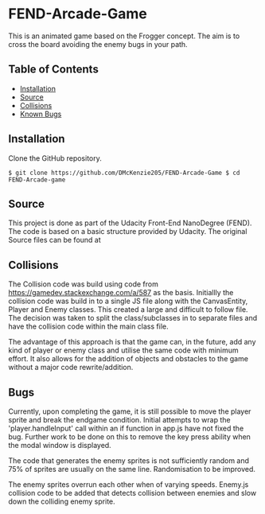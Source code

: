 # FEND-Arcade-Game

This is an animated game based on the Frogger concept. The aim is to cross the board avoiding the enemy bugs in your path.

## Table of Contents

* [Installation](#installation)
* [Source](#Source)
* [Collisions](#Collisions)
* [Known Bugs](#Bugs)

## Installation

Clone the GitHub repository.

`$ git clone https://github.com/DMcKenzie205/FEND-Arcade-Game
$ cd FEND-Arcade-game`

## Source

This project is done as part of the Udacity Front-End NanoDegree (FEND). The code is based on a basic structure provided by Udacity. The original Source files can be found at 

## Collisions

The Collision code was build using code from https://gamedev.stackexchange.com/a/587 as the basis. Initiallly the collision code was build in to a single JS file along with the CanvasEntity, Player and Enemy classes.  This created a large and difficult to follow file. The decision was taken to split the class/subclasses in to separate files and have the collision code within the main class file.

The advantage of this approach is that the game can, in the future, add any kind of player or enemy class and utilise the same code with minimum effort. It also allows for the addition of objects and obstacles to the game without a major code rewrite/addition.

## Bugs

Currently, upon completing the game, it is still possible to move the player sprite and break the endgame condition. Initial attempts to wrap the 'player.handleInput' call within an if function in app.js have not fixed the bug. Further work to be done on this to remove the key press ability when the modal window is displayed.

The code that generates the enemy sprites is not sufficiently random and 75% of sprites are usually on the same line. Randomisation to be improved.

The enemy sprites overrun each other when of varying speeds. Enemy.js collision code to be added that detects collision between enemies and slow down the colliding enemy sprite.